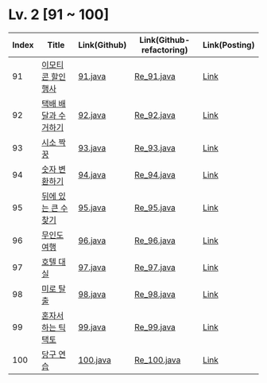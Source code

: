 # Lv. 2 \[91 ~ 100]

| Index | Title | Link(Github) | Link(Github-refactoring) | Link(Posting) |
|----|----|----|----|----|
| 91 | [이모티콘 할인행사](https://school.programmers.co.kr/learn/courses/30/lessons/150368) | [91.java](https://github.com/2384320/Programmers-Algorithm/blob/main/Lv.2/91~100/91.java) | [Re_91.java](https://github.com/2384320/Programmers-Algorithm/blob/main/Lv.2/91~100/Re_91.java) | [Link](https://swift-badge-161.notion.site/Lv-2-091-8e4b1d307445440c9277cdea06746ebe?pvs=4) |
| 92 | [택배 배달과 수거하기](https://school.programmers.co.kr/learn/courses/30/lessons/150369) | [92.java](https://github.com/2384320/Programmers-Algorithm/blob/main/Lv.2/91~100/92.java) | [Re_92.java](https://github.com/2384320/Programmers-Algorithm/blob/main/Lv.2/91~100/Re_92.java) | [Link](https://swift-badge-161.notion.site/Lv-2-092-38d6c5478db84d529d0797ee4cbb6148?pvs=4) |
| 93 | [시소 짝꿍](https://school.programmers.co.kr/learn/courses/30/lessons/152996) | [93.java](https://github.com/2384320/Programmers-Algorithm/blob/main/Lv.2/91~100/93.java) | [Re_93.java](https://github.com/2384320/Programmers-Algorithm/blob/main/Lv.2/91~100/Re_93.java) | [Link](https://swift-badge-161.notion.site/Lv-2-093-a98a00bd5cfe48e190149e6634e6bd65?pvs=4) |
| 94 | [숫자 변환하기](https://school.programmers.co.kr/learn/courses/30/lessons/154538) | [94.java](https://github.com/2384320/Programmers-Algorithm/blob/main/Lv.2/91~100/94.java) | [Re_94.java](https://github.com/2384320/Programmers-Algorithm/blob/main/Lv.2/91~100/Re_94.java) | [Link](https://swift-badge-161.notion.site/Lv-2-094-ad3b496ffb164884a4ef49fe238c6dc5?pvs=4) |
| 95 | [뒤에 있는 큰 수 찾기](https://school.programmers.co.kr/learn/courses/30/lessons/154539) | [95.java](https://github.com/2384320/Programmers-Algorithm/blob/main/Lv.2/91~100/95.java) | [Re_95.java](https://github.com/2384320/Programmers-Algorithm/blob/main/Lv.2/91~100/Re_95.java) | [Link](https://swift-badge-161.notion.site/Lv-2-095-20963ab6dfb141e19481a6b5f36682c6?pvs=4) |
| 96 | [무인도 여행](https://school.programmers.co.kr/learn/courses/30/lessons/154540) | [96.java](https://github.com/2384320/Programmers-Algorithm/blob/main/Lv.2/91~100/96.java) | [Re_96.java](https://github.com/2384320/Programmers-Algorithm/blob/main/Lv.2/91~100/Re_96.java) | [Link](https://swift-badge-161.notion.site/Lv-2-096-2efc686bd78d45cf89f9db9e63a5b6ae?pvs=4) |
| 97 | [호텔 대실](https://school.programmers.co.kr/learn/courses/30/lessons/155651) | [97.java](https://github.com/2384320/Programmers-Algorithm/blob/main/Lv.2/91~100/97.java) | [Re_97.java](https://github.com/2384320/Programmers-Algorithm/blob/main/Lv.2/91~100/Re_97.java) | [Link](https://swift-badge-161.notion.site/Lv-2-097-257d334a4d5a4d5f974ac925cf6c72c0?pvs=4) |
| 98 | [미로 탈출](https://school.programmers.co.kr/learn/courses/30/lessons/159993) | [98.java](https://github.com/2384320/Programmers-Algorithm/blob/main/Lv.2/91~100/98.java) | [Re_98.java](https://github.com/2384320/Programmers-Algorithm/blob/main/Lv.2/91~100/Re_98.java) | [Link]() |
| 99 | [혼자서 하는 틱택토](https://school.programmers.co.kr/learn/courses/30/lessons/160585) | [99.java](https://github.com/2384320/Programmers-Algorithm/blob/main/Lv.2/91~100/99.java) | [Re_99.java](https://github.com/2384320/Programmers-Algorithm/blob/main/Lv.2/91~100/Re_99.java) | [Link]() |
| 100 | [당구 연습](https://school.programmers.co.kr/learn/courses/30/lessons/169198) | [100.java](https://github.com/2384320/Programmers-Algorithm/blob/main/Lv.2/91~100/100.java) | [Re_100.java](https://github.com/2384320/Programmers-Algorithm/blob/main/Lv.2/91~100/Re_100.java) | [Link]() |